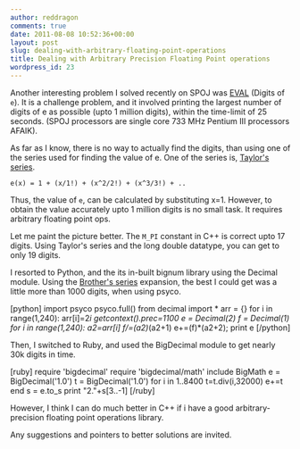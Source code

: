 ```yaml
---
author: reddragon
comments: true
date: 2011-08-08 10:52:36+00:00
layout: post
slug: dealing-with-arbitrary-floating-point-operations
title: Dealing with Arbitrary Precision Floating Point operations
wordpress_id: 23
---
```


Another interesting problem I solved recently on SPOJ was [EVAL](https://www.spoj.pl/problems/EVAL/) (Digits of `e`). It is a challenge problem, and it involved printing the largest number of digits of e as possible (upto 1 million digits), within the time-limit of 25 seconds. (SPOJ processors are single core 733 MHz Pentium III processors AFAIK).

As far as I know, there is no way to actually find the digits, than using one of the series used for finding the value of e. One of the series is, [Taylor's series](http://en.wikipedia.org/wiki/Taylor_series).

`e(x) = 1 + (x/1!) + (x^2/2!) + (x^3/3!) + ..`

Thus, the value of `e`, can be calculated by substituting x=1. However, to obtain the value accurately upto 1 million digits is no small task. It requires arbitrary floating point ops.

Let me paint the picture better. The `M_PI` constant in C++ is correct upto 17 digits. Using Taylor's series and the long double datatype, you can get to only 19 digits.

I resorted to Python, and the its in-built bignum library using the Decimal module. Using the [Brother's series](http://mathworld.wolfram.com/e.html) expansion, the best I could get was a little more than 1000 digits, when using psyco.

[python]
import psyco
psyco.full()
from decimal import *
arr = {}
for i in range(1,240):
	arr[i]=2*i
getcontext().prec=1100
e = Decimal(2)
f = Decimal(1)
for i in range(1,240):
	a2=arr[i]
	f/=(a2)*(a2+1)
	e+=(f)*(a2+2);
print e
[/python]

Then, I switched to Ruby, and used the BigDecimal module to get nearly 30k digits in time.

[ruby]
require 'bigdecimal'
require 'bigdecimal/math'
include BigMath
e = BigDecimal('1.0')
t = BigDecimal('1.0')
for i in 1..8400
  t=t.div(i,32000)
  e+=t
end
s = e.to_s
print "2."+s[3..-1]
[/ruby]

However, I think I can do much better in C++ if i have a good arbitrary-precision floating point operations library.

Any suggestions and pointers to better solutions are invited.
